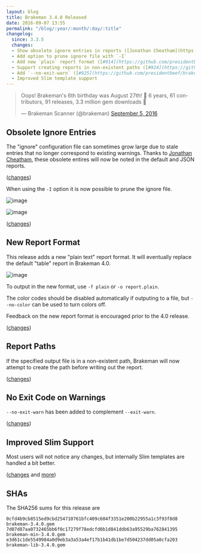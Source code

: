 ```yaml
---
layout: blog
title: Brakeman 3.4.0 Released
date: 2016-09-07 13:55
permalink: "/blog/:year/:month/:day/:title"
changelog:
  since: 3.3.5
  changes:
  - Show obsolete ignore entries in reports ([Jonathan Cheatham](https://github.com/jcheatham))
  - Add option to prune ignore file with `-I`
  - Add new `plain` report format ([#914](https://github.com/presidentbeef/brakeman/issues/914))
  - Support creating reports in non-existent paths ([#924](https://github.com/presidentbeef/brakeman/issues/924))
  - Add `--no-exit-warn` ([#925](https://github.com/presidentbeef/brakeman/issues/925))
  - Improved Slim template support
---
```



<blockquote class="twitter-tweet" data-lang="en"><p lang="en" dir="ltr">Oops! Brakeman&#39;s 6th birthday was August 27th! 🎉 6 years, 61 contributors, 91 releases, 3.3 million gem downloads 🎉</p>&mdash; Brakeman Scanner (@brakeman) <a href="https://twitter.com/brakeman/status/772844048402964481">September 5, 2016</a></blockquote>
<script async src="//platform.twitter.com/widgets.js" charset="utf-8"></script>


## Obsolete Ignore Entries

The "ignore" configuration file can sometimes grow large due to stale entries that no longer correspond to existing warnings. Thanks to [Jonathan Cheatham](https://github.com/jcheatham), these obsolete entires will now be noted in the default and JSON reports.

([changes](https://github.com/presidentbeef/brakeman/pull/894))

When using the `-I` option it is now possible to prune the ignore file.

![image](https://cloud.githubusercontent.com/assets/75613/18257206/f9631f9a-7374-11e6-92bc-94b9d3a635f4.png)

![image](https://cloud.githubusercontent.com/assets/75613/18257236/6868e726-7375-11e6-8a5b-30b6baed093a.png)

([changes](https://github.com/presidentbeef/brakeman/pull/934))

## New Report Format

This release adds a new "plain text" report format. It will eventually replace the default "table" report in Brakeman 4.0.

![image](https://cloud.githubusercontent.com/assets/75613/18259647/329a3da4-739b-11e6-8258-b7ab2073483b.png)

To output in the new format, use `-f plain` or `-o report.plain`.

The color codes should be disabled automatically if outputing to a file, but `--no-color` can be used to turn colors off.

Feedback on the new report format is encouraged prior to the 4.0 release.

([changes](https://github.com/presidentbeef/brakeman/pull/935))

## Report Paths

If the specified output file is in a non-existent path, Brakeman will now attempt to create the path before writing out the report.

([changes](https://github.com/presidentbeef/brakeman/pull/927))

## No Exit Code on Warnings

`--no-exit-warn` has been added to complement `--exit-warn`.

([changes](https://github.com/presidentbeef/brakeman/pull/926))

## Improved Slim Support

Most users will not notice any changes, but internally Slim templates are handled a bit better.

([changes](https://github.com/presidentbeef/brakeman/pull/932) and [more](https://github.com/presidentbeef/brakeman/pull/931))

## SHAs

The SHA256 sums for this release are

    0cfd4b9cb8515ed9cbd254710761bfc409c604f3351e200b22955a1c3f93f8d8  brakeman-3.4.0.gem
    7d07d87aa0732465bb6f0c17279f78edcfd0b1d841ddb63a95529ba762841395  brakeman-min-3.4.0.gem
    e3d61c1de5549984a0d9eb3a3a53a4ef17b1b41db1be7d504237dd05a0cfa203  brakeman-lib-3.4.0.gem
